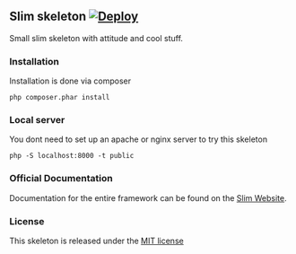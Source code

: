 ## Slim skeleton  [![Deploy](https://www.herokucdn.com/deploy/button.png)](https://heroku.com/deploy?template=https://github.com/lagseeing/skeleton)

Small slim skeleton with attitude and cool stuff.

### Installation

Installation is done via composer

```
php composer.phar install
```

### Local server

You dont need to set up an apache or nginx server to try this skeleton

```
php -S localhost:8000 -t public
```

### Official Documentation

Documentation for the entire framework can be found on the [Slim Website](http://docs.slimframework.com/).

### License

This skeleton is released under the [MIT license](https://github.com/lagseeing/skeleton/blob/master/LICENSE)
